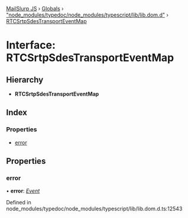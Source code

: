 [MailSlurp JS](../README.md) › [Globals](../globals.md) › ["node_modules/typedoc/node_modules/typescript/lib/lib.dom.d"](../modules/_node_modules_typedoc_node_modules_typescript_lib_lib_dom_d_.md) › [RTCSrtpSdesTransportEventMap](_node_modules_typedoc_node_modules_typescript_lib_lib_dom_d_.rtcsrtpsdestransporteventmap.md)

# Interface: RTCSrtpSdesTransportEventMap

## Hierarchy

* **RTCSrtpSdesTransportEventMap**

## Index

### Properties

* [error](_node_modules_typedoc_node_modules_typescript_lib_lib_dom_d_.rtcsrtpsdestransporteventmap.md#error)

## Properties

###  error

• **error**: *[Event](_node_modules_typedoc_node_modules_typescript_lib_lib_dom_d_.event.md)*

Defined in node_modules/typedoc/node_modules/typescript/lib/lib.dom.d.ts:12543
